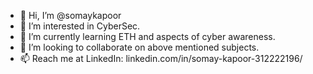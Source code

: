 - 👋 Hi, I’m @somaykapoor
- 👀 I’m interested in CyberSec.
- 🌱 I’m currently learning ETH and aspects of cyber awareness.
- 💞️ I’m looking to collaborate on above mentioned subjects.
- 📫 Reach me at LinkedIn: linkedin.com/in/somay-kapoor-312222196/

<!---
somaykapoor/somaykapoor is a ✨ special ✨ repository because its `README.md` (this file) appears on your GitHub profile.
You can click the Preview link to take a look at your changes.
--->
